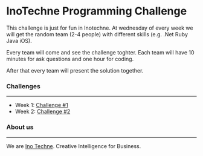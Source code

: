 InoTechne Programming Challenge
===============================

  This challenge is just for fun in Inotechne. At wednesday of every week we will get the random team (2-4 people) with different skills (e.g. .Net Ruby Java iOS).

Every team will come and see the challenge toghter. Each team will have 10 minutes for ask questions and one hour for coding.

After that every team will present the solution together.


### Challenges
--------------
* Week  1: [Challenge #1](https://github.com/virudson/ino_challenge/tree/master/week-01/)
* Week  2: [Challenge #2](https://github.com/virudson/ino_challenge/tree/master/week-02/)


### About us
------------
We are [Ino Techne](http://www.inotechne.com). Creative Intelligence for Business.


